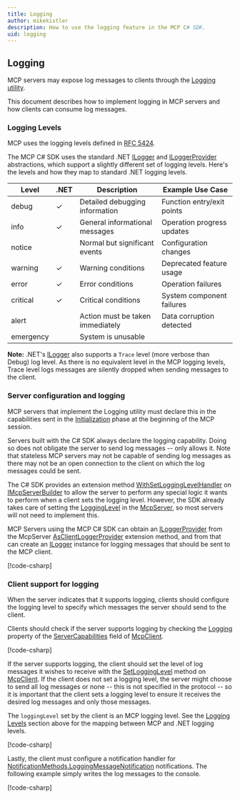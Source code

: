 ```yaml
---
title: Logging
author: mikekistler
description: How to use the logging feature in the MCP C# SDK.
uid: logging
---
```


## Logging

MCP servers may expose log messages to clients through the [Logging utility].

[Logging utility]: https://modelcontextprotocol.io/specification/2025-06-18/server/utilities/logging

This document describes how to implement logging in MCP servers and how clients can consume log messages.

### Logging Levels

MCP uses the logging levels defined in [RFC 5424](https://tools.ietf.org/html/rfc5424).

The MCP C# SDK uses the standard .NET [ILogger] and [ILoggerProvider] abstractions, which support a slightly
different set of logging levels. Here's the levels and how they map to standard .NET logging levels.

| Level     | .NET | Description                       | Example Use Case             |
|-----------|------|-----------------------------------|------------------------------|
| debug     | ✓    | Detailed debugging information    | Function entry/exit points   |
| info      | ✓    | General informational messages    | Operation progress updates   |
| notice    |      | Normal but significant events     | Configuration changes        |
| warning   | ✓    | Warning conditions                | Deprecated feature usage     |
| error     | ✓    | Error conditions                  | Operation failures           |
| critical  | ✓    | Critical conditions               | System component failures    |
| alert     |      | Action must be taken immediately  | Data corruption detected     |
| emergency |      | System is unusable                |                              |

**Note:** .NET's [ILogger] also supports a `Trace` level (more verbose than Debug) log level.
As there is no equivalent level in the MCP logging levels, Trace level logs messages are silently
dropped when sending messages to the client.

[ILogger]: https://learn.microsoft.com/dotnet/api/microsoft.extensions.logging.ilogger
[ILoggerProvider]: https://learn.microsoft.com/dotnet/api/microsoft.extensions.logging.iloggerprovider

### Server configuration and logging

MCP servers that implement the Logging utility must declare this in the capabilities sent in the
[Initialization] phase at the beginning of the MCP session.

[Initialization]: https://modelcontextprotocol.io/specification/2025-06-18/basic/lifecycle#initialization

Servers built with the C# SDK always declare the logging capability. Doing so does not obligate the server
to send log messages -- only allows it. Note that stateless MCP servers may not be capable of sending log
messages as there may not be an open connection to the client on which the log messages could be sent.

The C# SDK provides an extension method [WithSetLoggingLevelHandler] on [IMcpServerBuilder] to allow the
server to perform any special logic it wants to perform when a client sets the logging level. However, the
SDK already takes care of setting the [LoggingLevel] in the [McpServer], so most servers will not need to
implement this.

[McpServer]: https://modelcontextprotocol.github.io/csharp-sdk/api/ModelContextProtocol.Server.McpServer.html
[IMcpServerBuilder]: https://modelcontextprotocol.github.io/csharp-sdk/api/Microsoft.Extensions.DependencyInjection.IMcpServerBuilder.html
[WithSetLoggingLevelHandler]: https://modelcontextprotocol.github.io/csharp-sdk/api/Microsoft.Extensions.DependencyInjection.McpServerBuilderExtensions.html#Microsoft_Extensions_DependencyInjection_McpServerBuilderExtensions_WithSetLoggingLevelHandler_Microsoft_Extensions_DependencyInjection_IMcpServerBuilder_System_Func_ModelContextProtocol_Server_RequestContext_ModelContextProtocol_Protocol_SetLevelRequestParams__System_Threading_CancellationToken_System_Threading_Tasks_ValueTask_ModelContextProtocol_Protocol_EmptyResult___
[LoggingLevel]: https://modelcontextprotocol.github.io/csharp-sdk/api/ModelContextProtocol.Server.McpServer.html#ModelContextProtocol_Server_IMcpServer_LoggingLevel

MCP Servers using the MCP C# SDK can obtain an [ILoggerProvider] from the McpServer [AsClientLoggerProvider] extension method,
and from that can create an [ILogger] instance for logging messages that should be sent to the MCP client.

[!code-csharp[](samples/server/Tools/LoggingTools.cs?name=snippet_LoggingConfiguration)]

[ILoggerProvider]: https://learn.microsoft.com/dotnet/api/microsoft.extensions.logging.iloggerprovider
[AsClientLoggerProvider]: https://modelcontextprotocol.github.io/csharp-sdk/api/ModelContextProtocol.Server.McpServerExtensions.html#ModelContextProtocol_Server_McpServerExtensions_AsClientLoggerProvider_ModelContextProtocol_Server_IMcpServer_
[ILogger]: https://learn.microsoft.com/dotnet/api/microsoft.extensions.logging.ilogger

### Client support for logging

When the server indicates that it supports logging, clients should configure
the logging level to specify which messages the server should send to the client.

Clients should check if the server supports logging by checking the [Logging] property of the [ServerCapabilities] field of [McpClient].

[McpClient]: https://modelcontextprotocol.github.io/csharp-sdk/api/ModelContextProtocol.Client.McpClient.html
[ServerCapabilities]: https://modelcontextprotocol.github.io/csharp-sdk/api/ModelContextProtocol.Client.McpClient.html#ModelContextProtocol_Client_McpClient_ServerCapabilities
[Logging]: https://modelcontextprotocol.github.io/csharp-sdk/api/ModelContextProtocol.Protocol.ServerCapabilities.html#ModelContextProtocol_Protocol_ServerCapabilities_Logging

[!code-csharp[](samples/client/Program.cs?name=snippet_LoggingCapabilities)]

If the server supports logging, the client should set the level of log messages it wishes to receive with
the [SetLoggingLevel] method on [McpClient]. If the client does not set a logging level, the server might choose
to send all log messages or none -- this is not specified in the protocol -- so it is important that the client
sets a logging level to ensure it receives the desired log messages and only those messages.

The `loggingLevel` set by the client is an MCP logging level.
See the [Logging Levels](#logging-levels) section above for the mapping between MCP and .NET logging levels.

[SetLoggingLevel]: https://modelcontextprotocol.github.io/csharp-sdk/api/ModelContextProtocol.Client.McpClientExtensions.html#ModelContextProtocol_Client_McpClientExtensions_SetLoggingLevel_ModelContextProtocol_Client_McpClient_Microsoft_Extensions_Logging_LogLevel_System_Threading_CancellationToken_

[!code-csharp[](samples/client/Program.cs?name=snippet_LoggingLevel)]

Lastly, the client must configure a notification handler for [NotificationMethods.LoggingMessageNotification] notifications.
The following example simply writes the log messages to the console.

[NotificationMethods.LoggingMessageNotification]: https://modelcontextprotocol.github.io/csharp-sdk/api/ModelContextProtocol.Protocol.NotificationMethods.html#ModelContextProtocol_Protocol_NotificationMethods_LoggingMessageNotification

[!code-csharp[](samples/client/Program.cs?name=snippet_LoggingHandler)]
